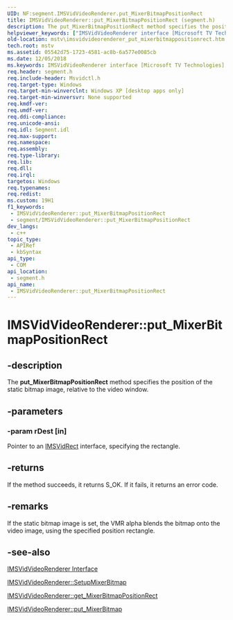 ```yaml
---
UID: NF:segment.IMSVidVideoRenderer.put_MixerBitmapPositionRect
title: IMSVidVideoRenderer::put_MixerBitmapPositionRect (segment.h)
description: The put_MixerBitmapPositionRect method specifies the position of the static bitmap image, relative to the video window.
helpviewer_keywords: ["IMSVidVideoRenderer interface [Microsoft TV Technologies]","put_MixerBitmapPositionRect method","IMSVidVideoRenderer.put_MixerBitmapPositionRect","IMSVidVideoRenderer::put_MixerBitmapPositionRect","IMSVidVideoRendererput_MixerBitmapPositionRect","mstv.imsvidvideorenderer_put_mixerbitmappositionrect","put_MixerBitmapPositionRect","put_MixerBitmapPositionRect method [Microsoft TV Technologies]","put_MixerBitmapPositionRect method [Microsoft TV Technologies]","IMSVidVideoRenderer interface","segment/IMSVidVideoRenderer::put_MixerBitmapPositionRect"]
old-location: mstv\imsvidvideorenderer_put_mixerbitmappositionrect.htm
tech.root: mstv
ms.assetid: 05542d75-1723-4581-ac8b-6a577e0085cb
ms.date: 12/05/2018
ms.keywords: IMSVidVideoRenderer interface [Microsoft TV Technologies],put_MixerBitmapPositionRect method, IMSVidVideoRenderer.put_MixerBitmapPositionRect, IMSVidVideoRenderer::put_MixerBitmapPositionRect, IMSVidVideoRendererput_MixerBitmapPositionRect, mstv.imsvidvideorenderer_put_mixerbitmappositionrect, put_MixerBitmapPositionRect, put_MixerBitmapPositionRect method [Microsoft TV Technologies], put_MixerBitmapPositionRect method [Microsoft TV Technologies],IMSVidVideoRenderer interface, segment/IMSVidVideoRenderer::put_MixerBitmapPositionRect
req.header: segment.h
req.include-header: Msvidctl.h
req.target-type: Windows
req.target-min-winverclnt: Windows XP [desktop apps only]
req.target-min-winversvr: None supported
req.kmdf-ver: 
req.umdf-ver: 
req.ddi-compliance: 
req.unicode-ansi: 
req.idl: Segment.idl
req.max-support: 
req.namespace: 
req.assembly: 
req.type-library: 
req.lib: 
req.dll: 
req.irql: 
targetos: Windows
req.typenames: 
req.redist: 
ms.custom: 19H1
f1_keywords:
 - IMSVidVideoRenderer::put_MixerBitmapPositionRect
 - segment/IMSVidVideoRenderer::put_MixerBitmapPositionRect
dev_langs:
 - c++
topic_type:
 - APIRef
 - kbSyntax
api_type:
 - COM
api_location:
 - segment.h
api_name:
 - IMSVidVideoRenderer::put_MixerBitmapPositionRect
---
```


# IMSVidVideoRenderer::put_MixerBitmapPositionRect


## -description

The <b>put_MixerBitmapPositionRect</b> method specifies the position of the static bitmap image, relative to the video window.

## -parameters

### -param rDest [in]

Pointer to an <a href="/previous-versions/windows/desktop/mstv/msvidrect">IMSVidRect</a> interface, specifying the rectangle.

## -returns

If the method succeeds, it returns S_OK. If it fails, it returns an error code.

## -remarks

If the static bitmap image is set, the VMR alpha blends the bitmap onto the video image, using the specified position rectangle.

## -see-also

<a href="/previous-versions/windows/desktop/mstv/msvidvideorenderer">IMSVidVideoRenderer Interface</a>



<a href="/windows/desktop/api/segment/nf-segment-imsvidvideorenderer-setupmixerbitmap">IMSVidVideoRenderer::SetupMixerBitmap</a>



<a href="/windows/desktop/api/segment/nf-segment-imsvidvideorenderer-get_mixerbitmappositionrect">IMSVidVideoRenderer::get_MixerBitmapPositionRect</a>



<a href="/windows/desktop/api/segment/nf-segment-imsvidvideorenderer-put_mixerbitmap">IMSVidVideoRenderer::put_MixerBitmap</a>

